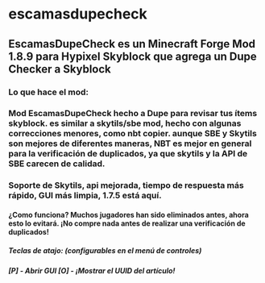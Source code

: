 # escamasdupecheck
## EscamasDupeCheck es un Minecraft Forge Mod 1.8.9 para Hypixel Skyblock que agrega un Dupe Checker a Skyblock

### Lo que hace el mod:
### Mod EscamasDupeCheck hecho a Dupe para revisar tus ítems skyblock. es similar a skytils/sbe mod, hecho con algunas correcciones menores, como nbt copier. aunque SBE y Skytils son mejores de diferentes maneras, NBT es mejor en general para la verificación de duplicados, ya que skytils y la API de SBE carecen de calidad.
### Soporte de Skytils, api mejorada, tiempo de respuesta más rápido, GUI más limpia, 1.7.5 está aquí.
#### ¿Como funciona? Muchos jugadores han sido eliminados antes, ahora esto lo evitará. ¡No compre nada antes de realizar una verificación de duplicados!
##### Teclas de atajo: (configurables en el menú de controles)
##### [P] - Abrir GUI [O] - ¡Mostrar el UUID del artículo!
